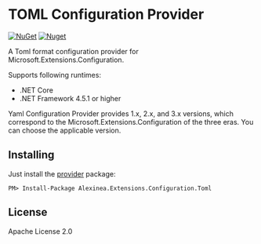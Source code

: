 # TOML Configuration Provider

[![NuGet](https://img.shields.io/nuget/v/Alexinea.Extensions.Configuration.Toml.svg)](https://nuget.org/packages/Alexinea.Extensions.Configuration.Toml) [![Nuget](https://img.shields.io/nuget/dt/Alexinea.Extensions.Configuration.Toml.svg)](https://nuget.org/packages/Alexinea.Extensions.Configuration.Toml)

A Toml format configuration provider for Microsoft.Extensions.Configuration.

Supports following runtimes:

+ .NET Core
+ .NET Framework 4.5.1 or higher

Yaml Configuration Provider provides 1.x, 2.x, and 3.x versions, which correspond to the Microsoft.Extensions.Configuration of the three eras. You can choose the applicable version.

## Installing

Just install the [provider](https://nuget.org/packages/Alexinea.Extensions.Configuration.Toml) package:

```
PM> Install-Package Alexinea.Extensions.Configuration.Toml
```

## License

Apache License 2.0



